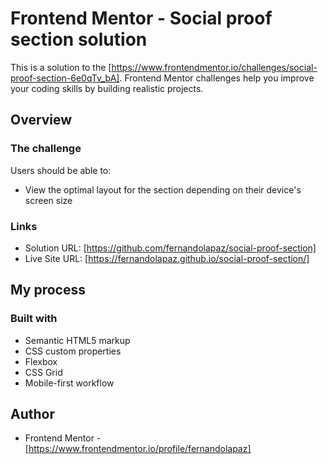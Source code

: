 # Frontend Mentor - Social proof section solution

This is a solution to the [https://www.frontendmentor.io/challenges/social-proof-section-6e0qTv_bA]. Frontend Mentor challenges help you improve your coding skills by building realistic projects. 

## Overview

### The challenge

Users should be able to:

- View the optimal layout for the section depending on their device's screen size

### Links

- Solution URL: [https://github.com/fernandolapaz/social-proof-section]
- Live Site URL: [https://fernandolapaz.github.io/social-proof-section/]

## My process

### Built with

- Semantic HTML5 markup
- CSS custom properties
- Flexbox
- CSS Grid
- Mobile-first workflow

## Author

- Frontend Mentor - [https://www.frontendmentor.io/profile/fernandolapaz]


